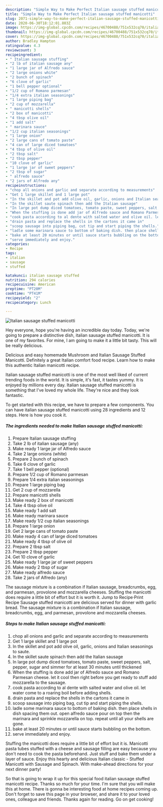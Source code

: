 ```yaml
---
description: "Simple Way to Make Perfect Italian sausage stuffed manicotti"
title: "Simple Way to Make Perfect Italian sausage stuffed manicotti"
slug: 2071-simple-way-to-make-perfect-italian-sausage-stuffed-manicotti
date: 2020-06-30T18:12:01.803Z
image: https://img-global.cpcdn.com/recipes/46700488/751x532cq70/italian-sausage-stuffed-manicotti-recipe-main-photo.jpg
thumbnail: https://img-global.cpcdn.com/recipes/46700488/751x532cq70/italian-sausage-stuffed-manicotti-recipe-main-photo.jpg
cover: https://img-global.cpcdn.com/recipes/46700488/751x532cq70/italian-sausage-stuffed-manicotti-recipe-main-photo.jpg
author: Bradley Hampton
ratingvalue: 4.3
reviewcount: 3
recipeingredient:
- " Italian sausage stuffing"
- "2 lb of italian sausage any"
- "1 large jar of Alfredo sauce"
- "2 large onions white"
- "2 bunch of spinach"
- "6 clove of garlic"
- "1 bell pepper optional"
- "1/2 cup of Romano parmesan"
- "1/4 extra italian seasonings"
- "1 large piping bag"
- "2 cup of mozzarella"
- " manicotti shells"
- "2 box of manicotti"
- "4 tbsp olive oil"
- "1 add salt"
- " marinara sauce"
- "1/2 cup italian seasonings"
- "1 large onion"
- "2 large cans of tomato paste"
- "4 can of large diced tomatoes"
- "4 tbsp of olive oil"
- "2 tbsp salt"
- "2 tbsp pepper"
- "10 clove of garlic"
- "1 large jar of sweet peppers"
- "2 tbsp of sugar"
- " alfredo sauce"
- "2 jars of Alfredo any"
recipeinstructions:
- "chop all onions and garlic and separate according to measurements"
- "Get 1 large skillet and 1 large pot"
- "In the skillet and pot add olive oil, garlic, onions and Italian seasonings to saute."
- "In the skillet saute spinach then add the Italian sausage"
- "In large pot dump diced tomatoes, tomato paste, sweet peppers, salt, pepper, sugar and simmer for at least 30 minutes until thickened"
- "When the stuffing is done add jar of Alfredo sauce and Romano Parmesan cheese. let it cool then right before you get ready to stuff add mozzarella to the sausage."
- "cook pasta according to al dente with salted water and olive oil. let water come to a roaring boil before adding shells."
- "drain pasta and replace the shells in the cartons it came in"
- "scoop sausage into piping bag, cut tip and start piping the shells."
- "ladle some marinara sauce to bottom of baking dish. then place shells in dish spacing them out. open alfredo sauce pour on top then the marinara and sprinkle mozzarella on top.  repeat until all your shells are gone."
- "bake at least 20 minutes or until sauce starts bubbling on the bottom."
- "serve immediately and enjoy."
categories:
- Recipe
tags:
- italian
- sausage
- stuffed

katakunci: italian sausage stuffed 
nutrition: 294 calories
recipecuisine: American
preptime: "PT20M"
cooktime: "PT41M"
recipeyield: "2"
recipecategory: Lunch

---
```



![Italian sausage stuffed manicotti](https://img-global.cpcdn.com/recipes/46700488/751x532cq70/italian-sausage-stuffed-manicotti-recipe-main-photo.jpg)

Hey everyone, hope you're having an incredible day today. Today, we're going to prepare a distinctive dish, italian sausage stuffed manicotti. It is one of my favorites. For mine, I am going to make it a little bit tasty. This will be really delicious.

Delicious and easy homemade Mushroom and Italian Sausage Stuffed Manicotti. Definitely a great Italian comfort food recipe. Learn how to make this authentic Italian manicotti recipe.

Italian sausage stuffed manicotti is one of the most well liked of current trending foods in the world. It is simple, it's fast, it tastes yummy. It is enjoyed by millions every day. Italian sausage stuffed manicotti is something that I've loved my whole life. They're nice and they look fantastic.


To get started with this recipe, we have to prepare a few components. You can have italian sausage stuffed manicotti using 28 ingredients and 12 steps. Here is how you cook it.

<!--inarticleads1-->

##### The ingredients needed to make Italian sausage stuffed manicotti:

1. Prepare  Italian sausage stuffing
1. Take 2 lb of italian sausage (any)
1. Make ready 1 large jar of Alfredo sauce
1. Take 2 large onions (white)
1. Prepare 2 bunch of spinach
1. Take 6 clove of garlic
1. Take 1 bell pepper (optional)
1. Prepare 1/2 cup of Romano parmesan
1. Prepare 1/4 extra italian seasonings
1. Prepare 1 large piping bag
1. Get 2 cup of mozzarella
1. Prepare  manicotti shells
1. Make ready 2 box of manicotti
1. Take 4 tbsp olive oil
1. Make ready 1 add salt
1. Make ready  marinara sauce
1. Make ready 1/2 cup italian seasonings
1. Prepare 1 large onion
1. Get 2 large cans of tomato paste
1. Make ready 4 can of large diced tomatoes
1. Make ready 4 tbsp of olive oil
1. Prepare 2 tbsp salt
1. Prepare 2 tbsp pepper
1. Get 10 clove of garlic
1. Make ready 1 large jar of sweet peppers
1. Make ready 2 tbsp of sugar
1. Make ready  alfredo sauce
1. Take 2 jars of Alfredo (any)


The sausage mixture is a combination if Italian sausage, breadcrumbs, egg, and parmesan, provolone and mozzarella cheeses. Stuffing the manicotti does require a little bit of effort but it is worth it. Jump to Recipe·Print Recipe Sausage stuffed manicotti are delicious served for dinner with garlic bread. The sausage mixture is a combination if Italian sausage, breadcrumbs, egg, and parmesan, provolone and mozzarella cheeses. 

<!--inarticleads2-->

##### Steps to make Italian sausage stuffed manicotti:

1. chop all onions and garlic and separate according to measurements
1. Get 1 large skillet and 1 large pot
1. In the skillet and pot add olive oil, garlic, onions and Italian seasonings to saute.
1. In the skillet saute spinach then add the Italian sausage
1. In large pot dump diced tomatoes, tomato paste, sweet peppers, salt, pepper, sugar and simmer for at least 30 minutes until thickened
1. When the stuffing is done add jar of Alfredo sauce and Romano Parmesan cheese. let it cool then right before you get ready to stuff add mozzarella to the sausage.
1. cook pasta according to al dente with salted water and olive oil. let water come to a roaring boil before adding shells.
1. drain pasta and replace the shells in the cartons it came in
1. scoop sausage into piping bag, cut tip and start piping the shells.
1. ladle some marinara sauce to bottom of baking dish. then place shells in dish spacing them out. open alfredo sauce pour on top then the marinara and sprinkle mozzarella on top.  repeat until all your shells are gone.
1. bake at least 20 minutes or until sauce starts bubbling on the bottom.
1. serve immediately and enjoy.


Stuffing the manicotti does require a little bit of effort but it is. Manicotti pasta tubes stuffed with a cheese and sausage filling are easy because you don&#39;t need to cook the pasta beforehand. Just stuff and bake them under a layer of sauce. Enjoy this hearty and delicious Italian classic - Stuffed Manicotti with Sausage and Spinach. With make-ahead directions for your next dinner party! 

So that is going to wrap it up for this special food italian sausage stuffed manicotti recipe. Thanks so much for your time. I'm sure that you will make this at home. There is gonna be interesting food at home recipes coming up. Don't forget to save this page in your browser, and share it to your loved ones, colleague and friends. Thanks again for reading. Go on get cooking!
